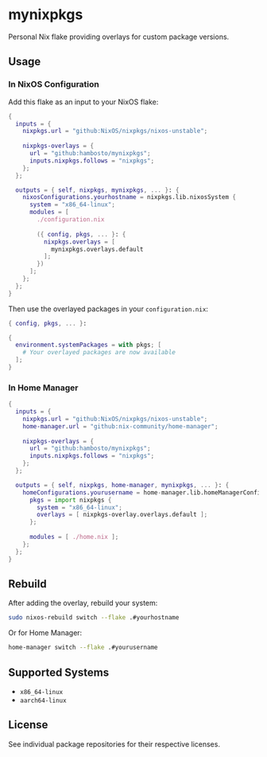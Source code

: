 # mynixpkgs

Personal Nix flake providing overlays for custom package versions.

## Usage

### In NixOS Configuration

Add this flake as an input to your NixOS flake:

```nix
{
  inputs = {
    nixpkgs.url = "github:NixOS/nixpkgs/nixos-unstable";
    
    nixpkgs-overlays = {
      url = "github:hambosto/mynixpkgs";
      inputs.nixpkgs.follows = "nixpkgs";
    };
  };

  outputs = { self, nixpkgs, mynixpkgs, ... }: {
    nixosConfigurations.yourhostname = nixpkgs.lib.nixosSystem {
      system = "x86_64-linux";
      modules = [
        ./configuration.nix
        
        ({ config, pkgs, ... }: {
          nixpkgs.overlays = [
            mynixpkgs.overlays.default
          ];
        })
      ];
    };
  };
}
```

Then use the overlayed packages in your `configuration.nix`:

```nix
{ config, pkgs, ... }:

{
  environment.systemPackages = with pkgs; [
    # Your overlayed packages are now available
  ];
}
```

### In Home Manager

```nix
{
  inputs = {
    nixpkgs.url = "github:NixOS/nixpkgs/nixos-unstable";
    home-manager.url = "github:nix-community/home-manager";
    
    nixpkgs-overlays = {
      url = "github:hambosto/mynixpkgs";
      inputs.nixpkgs.follows = "nixpkgs";
    };
  };

  outputs = { self, nixpkgs, home-manager, mynixpkgs, ... }: {
    homeConfigurations.yourusername = home-manager.lib.homeManagerConfiguration {
      pkgs = import nixpkgs {
        system = "x86_64-linux";
        overlays = [ nixpkgs-overlay.overlays.default ];
      };
      
      modules = [ ./home.nix ];
    };
  };
}
```

## Rebuild

After adding the overlay, rebuild your system:

```bash
sudo nixos-rebuild switch --flake .#yourhostname
```

Or for Home Manager:

```bash
home-manager switch --flake .#yourusername
```

## Supported Systems

- `x86_64-linux`
- `aarch64-linux`

## License

See individual package repositories for their respective licenses.
